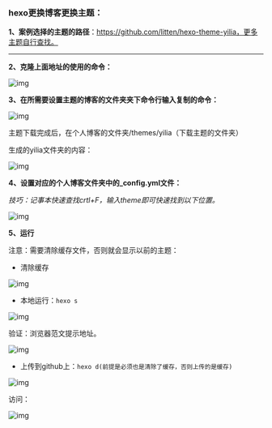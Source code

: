 ### hexo更换博客更换主题：

**1、案例选择的主题的路径**：https://github.com/litten/hexo-theme-yilia，更多主题自行查找。

------



**2、克隆上面地址的使用的命令：**

![img](D:\有道云笔记\oty1289739923@163.com\0e72003b3f5b4db08f08a2cb3545d6b5\1575257690(1).png)



**3、在所需要设置主题的博客的文件夹夹下命令行输入复制的命令：**

![img](D:\有道云笔记\oty1289739923@163.com\0249ff5db3f343e4a17d37fbe6d28345\clipboard.png)

主题下载完成后，在个人博客的文件夹/themes/yilia（下载主题的文件夹）

生成的yilia文件夹的内容：

![img](D:\有道云笔记\oty1289739923@163.com\913574b447974627b8a955ef5cf272fb\clipboard.png)



**4、设置对应的个人博客文件夹中的_config.yml文件：**

*技巧：记事本快速查找crtl+F，输入theme即可快速找到以下位置。*

![img](D:\有道云笔记\oty1289739923@163.com\32ddc2c993c1475685244442d9898396\1575258243(1).png)



**5、运行**

注意：需要清除缓存文件，否则就会显示以前的主题：

+ 清除缓存

![img](D:\有道云笔记\oty1289739923@163.com\9f6db3f02ca347d98c73b831955e7974\clipboard.png)

+ 本地运行：`hexo s`

![img](D:\有道云笔记\oty1289739923@163.com\c8d55fb664984df0bd30ff0b101f1a28\clipboard.png)

验证：浏览器范文提示地址。

![img](D:\有道云笔记\oty1289739923@163.com\71d8c013fba5446a88cc7a4d23cff1f4\clipboard.png)

+ 上传到github上：`hexo d(前提是必须也是清除了缓存，否则上传的是缓存)`

![img](D:\有道云笔记\oty1289739923@163.com\9c7f6f820da04b41af31255ec03e08ca\clipboard.png)

访问：

![img](D:\有道云笔记\oty1289739923@163.com\c41cf1378dd14d8abe90ff2940f11f5f\clipboard.png)